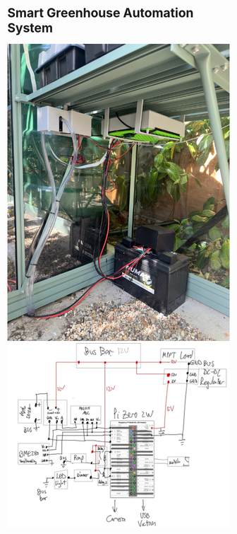 # Smart Greenhouse Automation System

![](screenshots/greenhouse.JPG)
![](screenshots/schematic.jpg)

